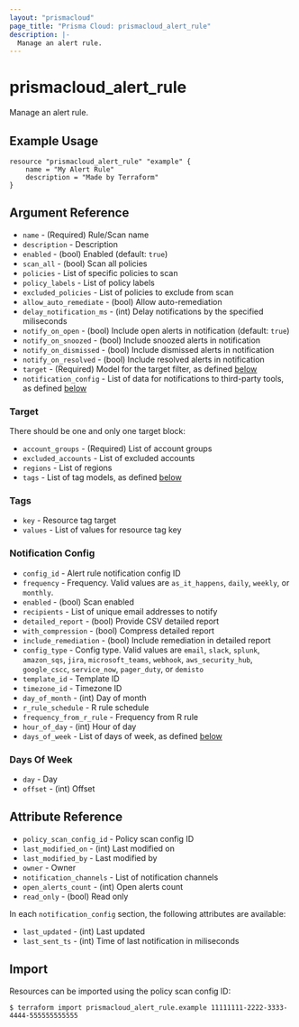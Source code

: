 ```yaml
---
layout: "prismacloud"
page_title: "Prisma Cloud: prismacloud_alert_rule"
description: |-
  Manage an alert rule.
---
```


# prismacloud_alert_rule

Manage an alert rule.

## Example Usage

```hcl
resource "prismacloud_alert_rule" "example" {
    name = "My Alert Rule"
    description = "Made by Terraform"
}
```

## Argument Reference

* `name` - (Required) Rule/Scan name
* `description` - Description
* `enabled` - (bool) Enabled (default: `true`)
* `scan_all` - (bool) Scan all policies
* `policies` - List of specific policies to scan
* `policy_labels` - List of policy labels
* `excluded_policies` - List of policies to exclude from scan
* `allow_auto_remediate` - (bool) Allow auto-remediation
* `delay_notification_ms` - (int) Delay notifications by the specified miliseconds
* `notify_on_open` - (bool) Include open alerts in notification (default: `true`)
* `notify_on_snoozed` - (bool) Include snoozed alerts in notification
* `notify_on_dismissed` - (bool) Include dismissed alerts in notification
* `notify_on_resolved` - (bool) Include resolved alerts in notification
* `target` - (Required) Model for the target filter, as defined [below](#target)
* `notification_config` - List of data for notifications to third-party tools, as defined [below](#notification-config)

### Target

There should be one and only one target block:

* `account_groups` - (Required) List of account groups
* `excluded_accounts` - List of excluded accounts
* `regions` - List of regions
* `tags` - List of tag models, as defined [below](#tags)

### Tags

* `key` - Resource tag target
* `values` - List of values for resource tag key

### Notification Config

* `config_id` - Alert rule notification config ID
* `frequency` - Frequency.  Valid values are `as_it_happens`, `daily`, `weekly`, or `monthly`.
* `enabled` - (bool) Scan enabled
* `recipients` - List of unique email addresses to notify
* `detailed_report` - (bool) Provide CSV detailed report
* `with_compression` - (bool) Compress detailed report
* `include_remediation` - (bool) Include remediation in detailed report
* `config_type` - Config type.  Valid values are `email`, `slack`, `splunk`, `amazon_sqs`, `jira`, `microsoft_teams`, `webhook`, `aws_security_hub`, `google_cscc`, `service_now`, `pager_duty`, or `demisto`
* `template_id` - Template ID
* `timezone_id` - Timezone ID
* `day_of_month` - (int) Day of month
* `r_rule_schedule` - R rule schedule
* `frequency_from_r_rule` - Frequency from R rule
* `hour_of_day` - (int) Hour of day
* `days_of_week` - List of days of week, as defined [below](#days-of-week)

### Days Of Week

* `day` - Day
* `offset` - (int) Offset

## Attribute Reference

* `policy_scan_config_id` - Policy scan config ID
* `last_modified_on` - (int) Last modified on
* `last_modified_by` - Last modified by
* `owner` - Owner
* `notification_channels` - List of notification channels
* `open_alerts_count` - (int) Open alerts count
* `read_only` - (bool) Read only

In each `notification_config` section, the following attributes are available:

* `last_updated` - (int) Last updated
* `last_sent_ts` - (int) Time of last notification in miliseconds

## Import

Resources can be imported using the policy scan config ID:

```
$ terraform import prismacloud_alert_rule.example 11111111-2222-3333-4444-555555555555
```
